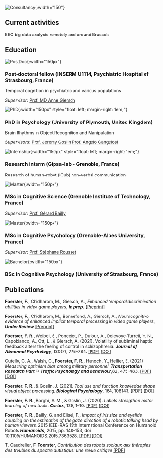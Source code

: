 ![Consultancy](/francoisrfoerster.github.io/docs/assets/brainLogo.png){:width="150"}

## Current activities
EEG big data analysis remotely and around Brussels

## Education

![PostDoc](/francoisrfoerster.github.io/docs/assets/insermLogo.png){:width="150px"}

### Post-doctoral fellow (INSERM U1114, Psychiatric Hospital of Strasbourg, France)
Temporal cognition in psychiatric and various populations

*Supervisor*: [Prof. MD Anne Giersch](https://www.u1114.inserm.fr/en/content/anne-giersch)

![PhD](/francoisrfoerster.github.io/docs/assets/plymouthLogo.png){:width="150px" style="float: left; margin-right: 1em;"}
### PhD in Psychology (University of Plymouth, United Kingdom)
Brain Rhythms in Object Recognition and Manipulation

*Supervisors*: [Prof. Jeremy Goslin](https://www.plymouth.ac.uk/staff/jeremy-goslin) [Prof. Angelo Cangelosi](https://www.turing.ac.uk/people/researchers/angelo-cangelosi)

![Internship](/francoisrfoerster.github.io/docs/assets/gipsaLogo.png){:width="150px" style="float: left; margin-right: 1em;"}
### Research interm (Gipsa-lab - Grenoble, France)
Research of human-robot (iCub) non-verbal communication 

![Master](/francoisrfoerster.github.io/docs/assets/inpLogo.png){:width="150px"}

### MSc in Cognitive Science (Grenoble Institute of Technology, France)
*Supervisor*: [Prof. Gérard Bailly](https://www.gipsa-lab.grenoble-inp.fr/~gerard.bailly/)

![Master](/francoisrfoerster.github.io/docs/assets/ugaLogo.png){:width="150px"}

### MSc in Cognitive Psychology (Grenoble-Alpes University, France)
*Supervisor*: [Prof. Stéphane Rousset](https://lpnc.univ-grenoble-alpes.fr/membre/stephane-rousset)

![Bachelor](/francoisrfoerster.github.io/docs/assets/unistraLogo.png){:width="150px"}

### BSc in Cognitive Psychology (University of Strasbourg, France)


## Publications

**Foerster, F.**, Chidharom, M., Giersch, A., *Enhanced temporal discrimination abilities in video game players*, ***In prep.*** [[Preprint]]()

**Foerster, F.**, Chidharom, M., Bonnefond, A., Giersch, A., *Neurocognitive evidence of enhanced implicit temporal processing in video game players*, ***Under Review*** [[Preprint]](https://doi.org/10.21203/rs.3.rs-1384616/v1)

**Foerster, F. R.**, Weibel, S., Poncelet, P., Dufour, A., Delevoye-Turrell, Y. N., Capobianco, A., Ott, L., & Giersch, A. (2021). Volatility of subliminal haptic feedback alters the feeling of control in schizophrenia. ***Journal of Abnormal Psychology***, 130(7), 775–784.
[[PDF]]() [[DOI]](https://doi.org/10.1037/abn0000703)

Cutello, C. A., Walsh, C., **Foerster, F. R.**, Hanoch, Y., Hellier, E. (2021) *Measuring optimism bias among military personnel*. ***Transportation Research Part F: Traffic Psychology and Behaviour***,82, 475-483. [[PDF]](https://pearl.plymouth.ac.uk/bitstream/handle/10026.1/18713/Clara%20et%20al.%202021%20OB%20among%20military.pdf;jsessionid=8B9DAB309893A1E7C7F3A42563674560?sequence=1) [[DOI]](https://doi.org/10.1016/j.trf.2021.09.005)

**Foerster, F. R.**, & Goslin, J. (2021). *Tool use and function knowledge shape visual object processing*. ***Biological Psychology***, 164, 108143. [[PDF]](https://sci-hub.mksa.top/https://doi.org/10.1016/j.biopsycho.2021.108143) [[DOI]](https://www.sciencedirect.com/science/article/pii/S0301051121001368)

**Foerster, F. R.**, Borghi, A. M., & Goslin, J. (2020). *Labels strengthen motor learning of new tools*. ***Cortex***, 129, 1–10. [[PDF]](http://gral.ip.rm.cnr.it/borghi/Foerster-Borghi-Goslin_Labels%20new%20tools_Cortex2020.pdf) [[DOI]](https://www.sciencedirect.com/science/article/pii/S0010945220301477)

**Foerster, F. R.**, Bailly, G. and Elisei, F., *Impact of iris size and eyelids coupling on the estimation of the gaze direction of a robotic talking head by human viewers*, 2015 IEEE-RAS 15th International Conference on Humanoid Robots ***Humanoids***, 2015, pp. 148-153, doi: 10.1109/HUMANOIDS.2015.7363528. [[PDF]](https://www.researchgate.net/profile/Foerster-Francois-2/publication/291915349_Impact_of_Iris_Size_and_Eyelids_Coupling_on_the_Estimation_of_the_Gaze_Direction_of_a_Robotic_Talking_Head_by_Human_Viewers/links/56a7582b08aeded22e36ca01/Impact-of-Iris-Size-and-Eyelids-Coupling-on-the-Estimation-of-the-Gaze-Direction-of-a-Robotic-Talking-Head-by-Human-Viewers.pdf
) [[DOI]](https://ieeexplore.ieee.org/abstract/document/7363528)

T. Caudrelier, **F. Foerster**, *Contribution des robots sociaux aux thérapies des troubles du spectre autistique: une revue critique* [[PDF]](https://www.researchgate.net/profile/Gerard-Bailly/publication/278625871_Cognition_Affects_et_Interaction/links/562e3c7108aef25a24442d21/Cognition-Affects-et-Interaction.pdf#page=28)

